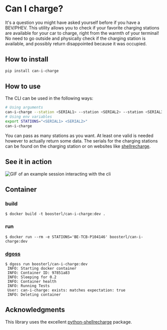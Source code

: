 # Can I charge?

It's a question you might have asked yourself before if you have a BEV/PHEV.
This utility allows you to check if your favorite charging stations are available
for your car to charge, right from the warmth of your terminal! No need to go
outside and physically check if the charging station is available, and possibly
return disappointed because it was occupied.

## How to install

```bash
pip install can-i-charge
```

## How to use

The CLI can be used in the following ways:

```bash
# Using arguments
can-i-charge --station <SERIAL1> --station <SERIAL2> --station <SERIAL3>
# Using env variables
export STATIONS="<SERIAL1> <SERIAL2>"
can-i-charge
```

You can pass as many stations as you want. At least one valid is needed however
to actually return some data. The serials for the charging stations can be found
on the charging station or on websites like [shellrecharge](https://www.shell.co.uk/electric-vehicle-charging/find-an-ev-charge-point.html).

## See it in action

![GIF of an example session interacting with the cli](demo.gif)

## Container

### build
```
$ docker build -t boosterl/can-i-charge:dev .
```

### run
```
$ docker run --rm -e STATIONS='BE-TCB-P104146' boosterl/can-i-charge:dev
```

### [dgoss](https://github.com/goss-org/goss/blob/master/extras/dgoss/README.md)
```
$ dgoss run boosterl/can-i-charge:dev
 INFO: Starting docker container
 INFO: Container ID: 97851a83
 INFO: Sleeping for 0.2
 INFO: Container health
 INFO: Running Tests
 User: can-i-charge: exists: matches expectation: true
 INFO: Deleting container
```

## Acknowledgments

This library uses the excellent [python-shellrecharge](https://github.com/cyberjunky/python-shellrecharge) package.
